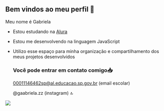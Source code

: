 ## Bem vindos ao meu perfil 🫵

Meu nome é Gabriela

- Estou estudando na [Alura](https://www.alura.com.br)
- Estou me desenvolvendo na linguagem JavaScript
- Utilizo esse espaço para minha organização e compartilhamento dos meus projetos desenvolvidos

  ### Você pode entrar em contato comigo📥
  00011146462sp@al.educacao.sp.gov.br (email escolar)

   @gaabriela.zz   (instagram) 🔝


![]( https://media1.tenor.com/m/ukmTrbYlo28AAAAd/dexter-dexter-morgan.gif)
 
